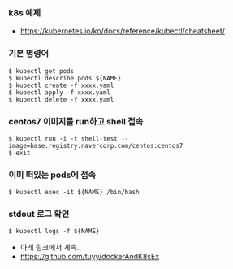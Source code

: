 ### k8s 예제
* https://kubernetes.io/ko/docs/reference/kubectl/cheatsheet/

### 기본 명령어
```
$ kubectl get pods
$ kubectl describe pods ${NAME}
$ kubectl create -f xxxx.yaml
$ kubectl apply -f xxxx.yaml
$ kubectl delete -f xxxx.yaml
```


### centos7 이미지를 run하고 shell 접속
```
$ kubectl run -i -t shell-test --image=base.registry.navercorp.com/centos:centos7
$ exit
```


### 이미 떠있는 pods에 접속
```
$ kubectl exec -it ${NAME} /bin/bash
```


### stdout 로그 확인
```
$ kubectl logs -f ${NAME}
```

* 아래 링크에서 계속..
* https://github.com/tuyy/dockerAndK8sEx

